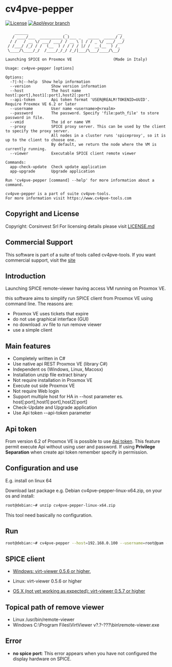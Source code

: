 # cv4pve-pepper

[![License](https://img.shields.io/github/license/Corsinvest/cv4pve-pepper.svg)](LICENSE.md) [![AppVeyor branch](https://img.shields.io/appveyor/ci/franklupo/cv4pve-pepper/master.svg)](https://ci.appveyor.com/project/franklupo/cv4pve-pepper)

```text
    ______                _                      __
   / ____/___  __________(_)___ _   _____  _____/ /_
  / /   / __ \/ ___/ ___/ / __ \ | / / _ \/ ___/ __/
 / /___/ /_/ / /  (__  ) / / / / |/ /  __(__  ) /_
 \____/\____/_/  /____/_/_/ /_/|___/\___/____/\__/

Launching SPICE on Proxmox VE                  (Made in Italy)

Usage: cv4pve-pepper [options]

Options:
  -?|-h|--help  Show help information
  --version         Show version information
  --host            The host name host[:port],host1[:port],host2[:port]
  --api-token       Api token format 'USER@REALM!TOKENID=UUID'. Require Proxmox VE 6.2 or later
  --username        User name <username>@<realm>
  --password        The password. Specify 'file:path_file' to store password in file.
  --vmid            The id or name VM
  --proxy           SPICE proxy server. This can be used by the client to specify the proxy server.
                    All nodes in a cluster runs 'spiceproxy', so it is up to the client to choose one.
                    By default, we return the node where the VM is currently running.
  --viewer          Executable SPICE client remote viewer

Commands:
  app-check-update  Check update application
  app-upgrade       Upgrade application

Run 'cv4pve-pepper [command] --help' for more information about a command.

cv4pve-pepper is a part of suite cv4pve-tools.
For more information visit https://www.cv4pve-tools.com
```

## Copyright and License

Copyright: Corsinvest Srl
For licensing details please visit [LICENSE.md](LICENSE.md)

## Commercial Support

This software is part of a suite of tools called cv4pve-tools. If you want commercial support, visit the [site](https://www.cv4pve-tools.com)

## Introduction

Launching SPICE remote-viewer having access VM running on Proxmox VE.

this software aims to simplify run SPICE client from Proxmox VE using command line. The reasons are:

* Proxmox VE uses tickets that expire
* do not use graphical interface (GUI)
* no download .vv file to run remove viewer
* use a simple client

## Main features

* Completely written in C#
* Use native api REST Proxmox VE (library C#)
* Independent os (Windows, Linux, Macosx)
* Installation unzip file extract binary
* Not require installation in Proxmox VE
* Execute out side Proxmox VE
* Not require Web login
* Support multiple host for HA in --host parameter es. host[:port],host1[:port],host2[:port]
* Check-Update and Upgrade application
* Use Api token --api-token parameter

## Api token

From version 6.2 of Proxmox VE is possible to use [Api token](https://pve.proxmox.com/pve-docs/pveum-plain.html).
This feature permit execute Api without using user and password.
If using **Privilege Separation** when create api token remember specify in permission.

## Configuration and use

E.g. install on linux 64

Download last package e.g. Debian cv4pve-pepper-linux-x64.zip, on your os and install:

```sh
root@debian:~# unzip cv4pve-pepper-linux-x64.zip
```

This tool need basically no configuration.

## Run

```sh
root@debian:~# cv4pve-pepper --host=192.168.0.100 --username=root@pam --password=fagiano --vmid 100 --viewer path-spice-viewer
```

## SPICE client

* [Windows: virt-viewer 0.5.6 or higher,](http://www.spice-space.org/download.html)

* Linux: virt-viewer 0.5.6 or higher

* [OS X (not yet working as expected): virt-viewer 0.5.7 or higher](https://www.spice-space.org/osx-client.html)

## Topical path of remove viewer

* Linux /usr/bin/remote-viewer
* Windows C:\Program Files\VirtViewer v?.?-???\bin\remote-viewer.exe

## Error

* **no spice port**: This error appears when you have not configured the display hardware on SPICE.
